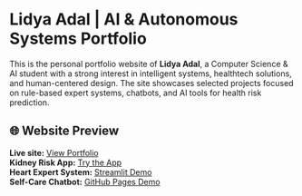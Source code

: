 # Lidya Adal | AI & Autonomous Systems Portfolio

This is the personal portfolio website of **Lidya Adal**, a Computer Science & AI student with a strong interest in intelligent systems, healthtech solutions, and human-centered design. The site showcases selected projects focused on rule-based expert systems, chatbots, and AI tools for health risk prediction.

## 🌐 Website Preview

**Live site:** [View Portfolio](https://your-website-url.com)  
**Kidney Risk App:** [Try the App](http://10.45.49.124:8501)  
**Heart Expert System:** [Streamlit Demo](https://expert-system-for-heart-condition-6dfmpsju8ayerf9khlzqnh.streamlit.app/)  
**Self-Care Chatbot:** [GitHub Pages Demo](https://lidya-codes.github.io/self-care-chatbot/)
